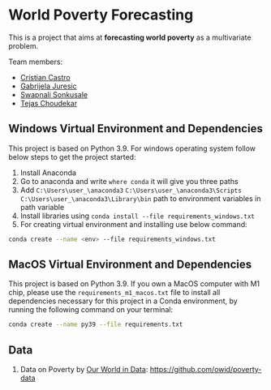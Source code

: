 # World Poverty Forecasting

This is a project that aims at **forecasting world poverty** as a multivariate problem. 

Team members:
- [Cristian Castro](https://github.com/cristian-castro-a)
- [Gabrijela Juresic]()
- [Swapnali Sonkusale]()
- [Tejas Choudekar]()

## Windows Virtual Environment and Dependencies
This project is based on Python 3.9. For windows operating system follow below steps to get the project started:
1. Install Anaconda
2. Go to anaconda and write `where conda` it will give you three paths
3. Add `C:\Users\user_\anaconda3` `C:\Users\user_\anaconda3\Scripts` `C:\Users\user_\anaconda3\Library\bin` path to environment variables in path variable
4. Install libraries using `conda install --file requirements_windows.txt`
5. For creating virtual environment and installing use below command: 
```bash 
conda create --name <env> --file requirements_windows.txt
```

## MacOS Virtual Environment and Dependencies

This project is based on Python 3.9. If you own a MacOS computer with M1 chip, please use the `requirements_m1_macos.txt` file to install all dependencies necessary for this project in a Conda environment, by running the following command on your terminal:

```bash
conda create --name py39 --file requirements.txt
```

## Data
1. Data on Poverty by [Our World in Data](https://ourworldindata.org/): https://github.com/owid/poverty-data